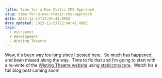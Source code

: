 ```yaml
---
title: Time for a New Static CMS Approach
slug: time-for-a-new-static-cms-approach
date: 2023-12-23T12:04:41.000Z
date_updated: 2023-12-23T12:04:41.000Z
tags: 
  - micropost
  - Development
  - Wieting Theatre
---
```


Wow, it's been way too long since I posted here.  So much has happened, and been missed along the way.  Time to fix that and I'm going to start with a re-write of the [Wieting Theatre website](https://wieting.TamaToledo.com) using [staticcms/core](https://www.npmjs.com/package/@staticcms/core).  Watch for a full blog post coming soon!
